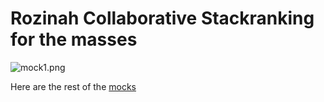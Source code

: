 # Rozinah Collaborative Stackranking for the masses

![mock1.png](https://bitbucket.org/repo/g98rGk/images/2276868843-mock1.png)

Here are the rest of the [mocks]([https://drive.google.com/folderview?id=0BzipC8KiMbw8fmlBMkEyZFl1Y056Ny0zVFBrb2tLdVRWOUF2YklBcExYZWpudUs5UjdwbUk&usp=sharing)
